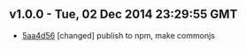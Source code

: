 v1.0.0 - Tue, 02 Dec 2014 23:29:55 GMT
--------------------------------------

- [5aa4d56](../../commit/5aa4d56) [changed] publish to npm, make commonjs


